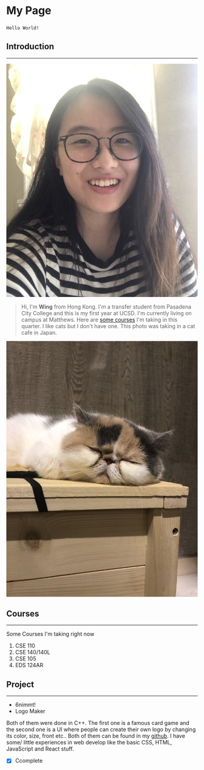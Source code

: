 # My Page

`Hello World!`
## Introduction
---
![image](./Images/me.jpg)
> Hi, I'm **Wing** from Hong Kong. I'm a transfer student from Pasadena City College and this is my first year at UCSD. I'm currently living on campus at Matthews. Here are [some courses](#Courses) I'm taking in this quarter. I like cats but I don't have one. This photo was taking in a cat cafe in Japan. 

![image](./Images/cat.jpg)

## Courses
---
Some Courses I'm taking right now
1. CSE 110
2. CSE 140/140L
3. CSE 105
4. EDS 124AR

## Project
---
- 6nimmt!
- Logo Maker 

Both of them were done in C++. The first one is a famous card game and the second one is a UI where people can create their own logo by changing its color, size, front etc.. Both of them can be found in my [github](https://github.com/wingchan852). I have some/ little experiences in web develop like the basic CSS, HTML, JavaScript and React stuff. 


 - [x] Ccomplete 
